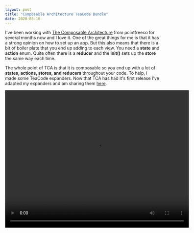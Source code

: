 ```yaml
---
layout: post
title: "Composable Architecture TeaCode Bundle"
date: 2020-05-10
---
```


I've been working with [The Composable Architecture](https://github.com/pointfreeco/swift-composable-architecture) from pointfreeco for several months now and I love it. One of the great things for me is that it has a strong opinion on how to set up an app. But this also means that there is a bit of boiler plate that you end up adding to each view. You need a **state** and **action** enum. Quite often there is a **reducer** and the **init()** sets up the **store** the same way each time.

The whole point of TCA is that it is composable so you end up with a lot of **states, actions, stores, and reducers** throughout your code.
To help, I made some TeaCode expanders. Now that TCA has had it's first release I've adapted my expanders and am sharing them [here](/assets/teacodebundles/ComposableArchitecture.tcbundle.zip).

<video width="600" height="450" controls>
  <source src="/assets/videos/TeaCodeCA.mp4" type="video/mp4">
  Your browser does not support the video tag.
</video>
